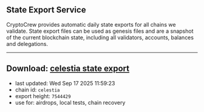 ## State Export Service
CryptoCrew provides automatic daily state exports for all chains we validate. State export files can be used as genesis files and are a snapshot of the current blockchain state, including all validators, accounts, balances and delegations.

---
**Download: [celestia state export](https://dl-eu2.ccvalidators.com/SERVICE/celestia/celestia_export_7544429.json)**
---

- last updated: Wed Sep 17 2025 11:59:23
- chain id: `celestia`
- export height: `7544429`
- use for: airdrops, local tests, chain recovery
